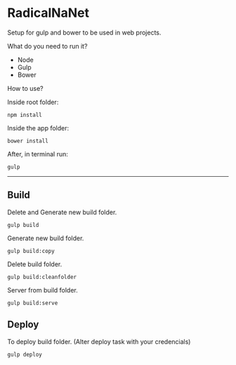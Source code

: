 # RadicalNaNet

Setup for gulp and bower to be used in web projects.

What do you need to run it?

- Node
- Gulp
- Bower

How to use?

Inside root folder:

`npm install`

Inside the app folder:

`bower install`

After, in terminal run:

`gulp`

<hr>

## Build

Delete and Generate new build folder.

`gulp build`

Generate new build folder.

`gulp build:copy`

Delete build folder.

`gulp build:cleanfolder`

Server from build folder.

`gulp build:serve`

## Deploy

To deploy build folder. (Alter deploy task with your credencials)

`gulp deploy`

